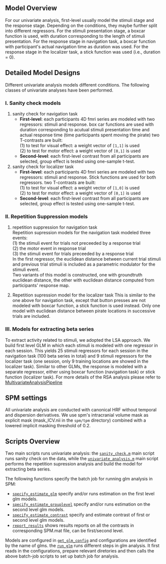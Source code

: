 ## Model Overview
For our univariate analysis, first-level usually model the stimuli stage and the response stage. Depending on the conditions, they maybe further split into different regressors. For the stimuli presentation stage, a boxcar function is used, with duration corresponding to the length of stimuli presentation. For the response stage in navigation task, a boxcar function with participant's actual navigation time as duration was used. For the response stage in the localizer task, a stick function was used (i.e., duration = 0).

## Detailed Model Designs
Different univariate analysis models different conditions. The following classes of univariate analyses have been performed.
### I. Sanity check models
1. sanity check for navigation task  
   - **First-level**: each participants 4D fmri series are modeled with two regressors: stimuli and response. box car functions are used with duration corresponding to acutual stimuli presentation time and actual response time (time participants spent moving the pirate)
   two T-contrasts are built:  
    (1) to test for visual effect: a weight vector of `[1,1]` is used  
    (2) to test for motor effect: a weight vector of `[0,1]` is used  
    - **Second-level**: each first-level contrast from all participants are selected, group effect is tested using one-sample t-test.
2. sanity check for localizer task  
   - **First-level**: each participants 4D fmri series are modeled with two regressors: stimuli and response. Stick functions are used for both regressors.
   two T-contrasts are built:    
    (1) to test for visual effect: a weight vector of `[1,0]` is used   
    (2) to test for motor effect: a weight vector of `[0,1]` is used   
   - **Second-level**: each first-level contrast from all participants are selected, group effect is tested using one-sample t-test.  

### II. Repetition Suppression models
1. repetition suppression for navigation task  
   Repetition supression models for the navigation task modeled three events:  
   (1) the stimuli event for trials not preceeded by a response trial   
   (2) the motor event in response trial  
   (3) the stimuli event for trials preceeded by a response trial  
In the first regressor, the euclidean distance between current trial stimuli and previous trial stimuli is included as a parametric modulator for the stimuli event.  
Two variants of this model is constructed, one with groundtruth euclidean distance, the other with euclidean distance computed from participants' response map.

2. Repetition supression model for the localizer task
   This is similar to the one above for navigation task, except that button presses are not modeled with boxcar function, a stick function is used instead. Only one model with euclidean distance between pirate locations in successive trials are included.

### III. Models for extracting beta series
To extract activity related to stimuli, we adopted the LSA approach. We build first level GLM in which each stimuli is modeled with one regressor in each session. This yields 25 stimuli regressors for each session in the navigation task (100 beta series in total) and 9 stimuli regressors for the localizer task (one session, only 9 training locations are showed in the localizer task). Similar to other GLMs, the response is modeled with a separate regressor, either using boxcar function (navigation task) or stick function (localizer task). For more details of the RSA analysis please refer to [MultivariateAnalysisPipeline](/scripts/multivariate/MultivariateAnalysisPipeline.md)

## SPM settings
All univariate analysis are conducted with canonical HRF without temporal and dispersion derivatives. We use spm's intracranial volume mask as explicit mask (mask_ICV.nii in the `spm/tpm` directory) combined with a lowered implicit masking threshold of 0.2. 

## Scripts Overview
Two main scripts runs univariate analysis: the [`sanity_check.m`](/scripts/sanity_check.m) main script runs sanity check on the data, while the [`univariate_analysis.m`](/scripts/univariate_analysis.m) main script performs the repetition supression analysis and build the model for extracting beta series.

The following functions specify the batch job for running glm analysis in SPM:  
- [`specify_estimate_glm`](/scripts/univariate/specify_estimate_glm.m) specify and/or runs estimation on the first level glm models. 
- [`specify_estimate_grouplevel`](/scripts/univariate/specify_estimate_grouplevel.m) specify and/or runs estimation on the second level glm models.  
- [`specify_estimate_contrast`](/scripts/univariate/specify_estimate_contrast.m) specify and estimate contrast of first or second level glm models. 
- [`report_results`](/scripts/univariate/report_results.m) shows results reports on all the contrasts in corresponding SPM.mat file, can be first/second level. 


Models are configured in [`get_glm_config`](/scripts/univariate/get_glm_config.m) and configurations are identified by the name of glms. the [`run_glm`](/scripts/univariate/run_glm.m) runs different steps in glm analysis. It first reads in the configurations, prepare relevant diretories and then calls the above batch-job scripts to set up batch job for analysis. 